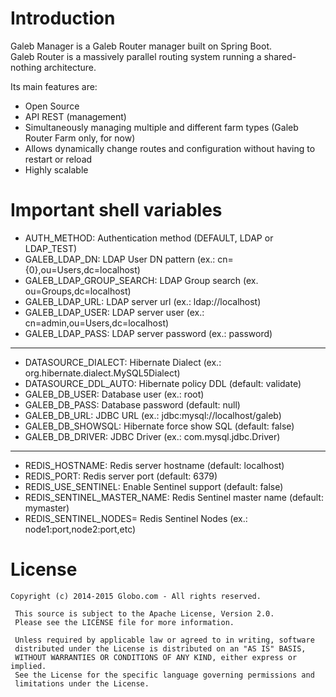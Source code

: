 # Introduction

Galeb Manager is a Galeb Router manager built on Spring Boot.<br/>
Galeb Router is a massively parallel routing system running a shared-nothing architecture.

Its main features are:

- Open Source
- API REST (management)
- Simultaneously managing multiple and different farm types (Galeb Router Farm only, for now)
- Allows dynamically change routes and configuration without having to restart or reload
- Highly scalable

# Important shell variables

- AUTH_METHOD: Authentication method (DEFAULT, LDAP or LDAP_TEST)
- GALEB_LDAP_DN: LDAP User DN pattern (ex.: cn={0},ou=Users,dc=localhost)
- GALEB_LDAP_GROUP_SEARCH: LDAP Group search (ex. ou=Groups,dc=localhost)
- GALEB_LDAP_URL: LDAP server url (ex.: ldap://localhost)
- GALEB_LDAP_USER: LDAP server user (ex.: cn=admin,ou=Users,dc=localhost)
- GALEB_LDAP_PASS: LDAP server password (ex.: password)
---
- DATASOURCE_DIALECT: Hibernate Dialect (ex.: org.hibernate.dialect.MySQL5Dialect)
- DATASOURCE_DDL_AUTO: Hibernate policy DDL (default: validate)
- GALEB_DB_USER: Database user (ex.: root)
- GALEB_DB_PASS: Database password (default: null)
- GALEB_DB_URL: JDBC URL (ex.: jdbc:mysql://localhost/galeb)
- GALEB_DB_SHOWSQL: Hibernate force show SQL (default: false)
- GALEB_DB_DRIVER: JDBC Driver (ex.: com.mysql.jdbc.Driver)
---
- REDIS_HOSTNAME: Redis server hostname (default: localhost)
- REDIS_PORT: Redis server port (default: 6379)
- REDIS_USE_SENTINEL: Enable Sentinel support (default: false)
- REDIS_SENTINEL_MASTER_NAME: Redis Sentinel master name (default: mymaster)
- REDIS_SENTINEL_NODES= Redis Sentinel Nodes (ex.: node1:port,node2:port,etc)

# License

```copyright
Copyright (c) 2014-2015 Globo.com - All rights reserved.

 This source is subject to the Apache License, Version 2.0.
 Please see the LICENSE file for more information.

 Unless required by applicable law or agreed to in writing, software
 distributed under the License is distributed on an "AS IS" BASIS,
 WITHOUT WARRANTIES OR CONDITIONS OF ANY KIND, either express or implied.
 See the License for the specific language governing permissions and
 limitations under the License.
```
